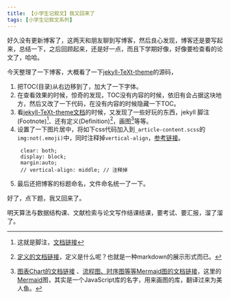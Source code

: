 ```yaml
---
title: 【小学生记叙文】我又回来了
tags: [小学生记叙文系列]
---
```


好久没有更新博客了，这两天和朋友聊到写博客，然后良心发现，博客还是要写起来，总结一下，之后回顾起来，还是好一点，而且下学期好像，好像要检查看的论文了，哈哈。

<!--more-->

今天整理了一下博客，大概看了一下[jekyll-TeXt-theme](https://github.com/kitian616/jekyll-TeXt-theme)的源码，
1. 把TOC(目录)从右边移到了，加大了一下字体。
2. 在查看效果的时候，惊奇的发现，TOC没有内容的时候，依旧有会占据这块地方，然后又改了一下代码，在没有内容的时候隐藏一下TOC。
3. 看[jekyll-TeXt-theme文档](https://tianqi.name/jekyll-TeXt-theme/archive.html)的时候，又发现了一些好玩的东西，jekyll 脚注(Footnote)[^Footnote]、还有定义(Definition)[^Definition]，画图[^ChartAndMermaid]等等。
4. 设置了一下图片居中，将如下css代码加入到`_article-content.scss`的`img:not(.emoji)`中，同时注释掉`vertical-align`，[参考链接](https://www.smslit.top/2015/10/15/PostImgCenter-Jekyll/)。
   ```
    clear: both; 
    display: block; 
    margin:auto; 
    // vertical-align: middle; // 注释掉
   ```
5. 最后还把博客的标题命名，文件命名统一了一下。

好了，点下题，我又回来了。

明天算法与数据结构课、文献检索与论文写作结课结课，要考试、要汇报，溜了溜了。

[^Footnote]: 这就是脚注，[文档链接](https://tianqi.name/jekyll-TeXt-theme/post/2016/05/04/footnote.html)

[^Definition]: [定义的文档链接](https://tianqi.name/jekyll-TeXt-theme/post/2016/05/05/definition.html)，定义是什么呢？也就是一种markdown的展示形式而已。

[^ChartAndMermaid]: [图表Chart的文档链接](https://tianqi.name/jekyll-TeXt-theme/post/2017/05/05/chart.html) 、[流程图、时序图等等Mermaid图的文档链接](https://tianqi.name/jekyll-TeXt-theme/post/2017/06/06/mermaid.html)，这里的[Mermaid](https://mermaid-js.github.io/mermaid/)图，其实是一个JavaScript库的名字，用来画图的库，翻译过来为美人鱼。
